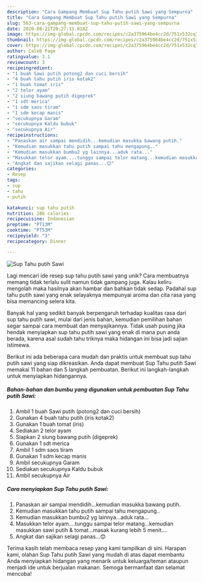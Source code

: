 ```yaml
---
description: "Cara Gampang Membuat Sup Tahu putih Sawi yang Sempurna"
title: "Cara Gampang Membuat Sup Tahu putih Sawi yang Sempurna"
slug: 563-cara-gampang-membuat-sup-tahu-putih-sawi-yang-sempurna
date: 2020-08-21T20:27:11.818Z
image: https://img-global.cpcdn.com/recipes/c2a375964be4cc2d/751x532cq70/sup-tahu-putih-sawi-foto-resep-utama.jpg
thumbnail: https://img-global.cpcdn.com/recipes/c2a375964be4cc2d/751x532cq70/sup-tahu-putih-sawi-foto-resep-utama.jpg
cover: https://img-global.cpcdn.com/recipes/c2a375964be4cc2d/751x532cq70/sup-tahu-putih-sawi-foto-resep-utama.jpg
author: Caleb Page
ratingvalue: 3.1
reviewcount: 3
recipeingredient:
- "1 buah Sawi putih potong2 dan cuci bersih"
- "4 buah tahu putih iris kotak2"
- "1 buah tomat iris"
- "2 telor ayam"
- "2 siung bawang putih digeprek"
- "1 sdt merica"
- "1 sdm saos tiram"
- "1 sdm kecap manis"
- "secukupnya Garam"
- "secukupnya Kaldu bubuk"
- "secukupnya Air"
recipeinstructions:
- "Panaskan air sampai mendidih...kemudian masukka bawang putih."
- "Kemudian masukkan tahu putih sampai tahu mengapung.."
- "Kemudian masukkan bumbu2 yg lainnya...aduk rata..."
- "Masukkan telor ayam....tunggu sampai telor matang...kemudian masukkan sawi putih &amp; tomat...masak kurang lebih 5 menit...."
- "Angkat dan sajikan selagi panas...😊"
categories:
- Resep
tags:
- sup
- tahu
- putih

katakunci: sup tahu putih 
nutrition: 286 calories
recipecuisine: Indonesian
preptime: "PT13M"
cooktime: "PT53M"
recipeyield: "3"
recipecategory: Dinner

---
```



![Sup Tahu putih Sawi](https://img-global.cpcdn.com/recipes/c2a375964be4cc2d/751x532cq70/sup-tahu-putih-sawi-foto-resep-utama.jpg)

Lagi mencari ide resep sup tahu putih sawi yang unik? Cara membuatnya memang tidak terlalu sulit namun tidak gampang juga. Kalau keliru mengolah maka hasilnya akan hambar dan bahkan tidak sedap. Padahal sup tahu putih sawi yang enak selayaknya mempunyai aroma dan cita rasa yang bisa memancing selera kita.



Banyak hal yang sedikit banyak berpengaruh terhadap kualitas rasa dari sup tahu putih sawi, mulai dari jenis bahan, kemudian pemilihan bahan segar sampai cara membuat dan menyajikannya. Tidak usah pusing jika hendak menyiapkan sup tahu putih sawi yang enak di mana pun anda berada, karena asal sudah tahu triknya maka hidangan ini bisa jadi sajian istimewa.


Berikut ini ada beberapa cara mudah dan praktis untuk membuat sup tahu putih sawi yang siap dikreasikan. Anda dapat membuat Sup Tahu putih Sawi memakai 11 bahan dan 5 langkah pembuatan. Berikut ini langkah-langkah untuk menyiapkan hidangannya.

<!--inarticleads1-->

##### Bahan-bahan dan bumbu yang digunakan untuk pembuatan Sup Tahu putih Sawi:

1. Ambil 1 buah Sawi putih (potong2 dan cuci bersih)
1. Gunakan 4 buah tahu putih (iris kotak2)
1. Gunakan 1 buah tomat (iris)
1. Sediakan 2 telor ayam
1. Siapkan 2 siung bawang putih (digeprek)
1. Gunakan 1 sdt merica
1. Ambil 1 sdm saos tiram
1. Gunakan 1 sdm kecap manis
1. Ambil secukupnya Garam
1. Sediakan secukupnya Kaldu bubuk
1. Ambil secukupnya Air




<!--inarticleads2-->

##### Cara menyiapkan Sup Tahu putih Sawi:

1. Panaskan air sampai mendidih...kemudian masukka bawang putih.
1. Kemudian masukkan tahu putih sampai tahu mengapung..
1. Kemudian masukkan bumbu2 yg lainnya...aduk rata...
1. Masukkan telor ayam....tunggu sampai telor matang...kemudian masukkan sawi putih &amp; tomat...masak kurang lebih 5 menit....
1. Angkat dan sajikan selagi panas...😊




Terima kasih telah membaca resep yang kami tampilkan di sini. Harapan kami, olahan Sup Tahu putih Sawi yang mudah di atas dapat membantu Anda menyiapkan hidangan yang menarik untuk keluarga/teman ataupun menjadi ide untuk berjualan makanan. Semoga bermanfaat dan selamat mencoba!

